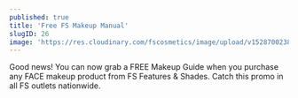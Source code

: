 ```yaml
---
published: true
title: 'Free FS Makeup Manual'
slugID: 26
image: 'https://res.cloudinary.com/fscosmetics/image/upload/v1528700238/freemanual.jpg'
---
```


Good news! You can now grab a FREE Makeup Guide when you purchase any FACE makeup product from FS Features & Shades. Catch this promo in all FS outlets nationwide.
